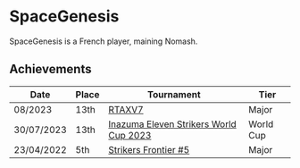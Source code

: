 # SpaceGenesis

SpaceGenesis is a French player, maining Nomash.

## Achievements

|Date|Place|Tournament|Tier|
|-|-|-|-|
| 08/2023 | 13th | [RTAXV7](../..//tournaments/rtaxv/rtaxv7.md) | Major |
| 30/07/2023 | 13th | [Inazuma Eleven Strikers World Cup 2023](../..//tournaments/worldcup23.md) | World Cup |
| 23/04/2022 | 5th | [Strikers Frontier #5](../..//tournaments/sf/sf5.md) | Major |
